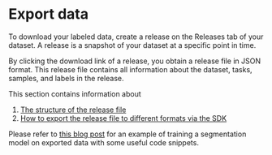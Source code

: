 # Export data

To download your labeled data, create a release on the Releases tab of your dataset. A release is a snapshot of your dataset at a specific point in time.

By clicking the download link of a release, you obtain a release file in JSON format. This release file contains all information about the dataset, tasks, samples, and labels in the release.

This section contains information about

1. [The structure of the release file](structure-of-the-release-file.md)
2. [How to export the release file to different formats via the SDK](exporting-image-annotations-to-different-formats.md)

Please refer to [this blog post](https://segments.ai/blog/speed-up-image-segmentation-with-model-assisted-labeling) for an example of training a segmentation model on exported data with some useful code snippets.
